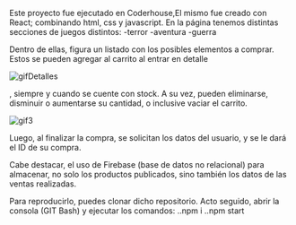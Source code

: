 
Este proyecto fue ejecutado en Coderhouse,El mismo fue creado con React; combinando html, css y javascript.
En la página tenemos distintas secciones de juegos distintos:
-terror
-aventura
-guerra

Dentro de ellas, figura un listado con los posibles elementos a comprar.
 Estos se pueden agregar al carrito al entrar en detalle
 
 
 ![gifDetalles](https://user-images.githubusercontent.com/109293914/216793486-248ce8af-4063-47bb-91c0-2fd87edf582b.gif)


 
 
 
 
 , siempre y cuando se cuente con stock.
  A su vez, pueden eliminarse, disminuir o aumentarse su cantidad, o inclusive vaciar el carrito.
  
  
  
  ![gif3](https://user-images.githubusercontent.com/109293914/216793617-fb8cd004-4f09-4564-a42a-75f6b8ddc44f.gif)

  
  
  
Luego, al finalizar la compra, se solicitan los datos del usuario, y se le dará el ID de su compra.

Cabe destacar, el uso de Firebase (base de datos no relacional) para almacenar, no solo los productos publicados, sino también los datos de las ventas realizadas.


Para reproducirlo, puedes clonar dicho repositorio. Acto seguido, abrir la consola (GIT Bash) y ejecutar los comandos:
..npm i
..npm start
